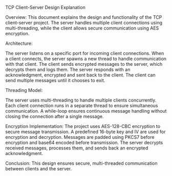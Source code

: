 TCP Client-Server Design Explanation

Overview:
This document explains the design and functionality of the TCP client-server project. The server handles multiple client connections using multi-threading, while the client allows secure communication using AES encryption.

Architecture:

The server listens on a specific port for incoming client connections.
When a client connects, the server spawns a new thread to handle communication with that client.
The client sends encrypted messages to the server, which decrypts them and logs them.
The server responds with an acknowledgment, encrypted and sent back to the client.
The client can send multiple messages until it chooses to exit.

Threading Model:

The server uses multi-threading to handle multiple clients concurrently.
Each client connection runs in a separate thread to ensure simultaneous communication.
A while-loop ensures continuous message handling without closing the connection after a single message.

Encryption Implementation:
The project uses AES-128-CBC encryption to secure message transmission.
A predefined 16-byte key and IV are used for encryption and decryption.
Messages are padded using PKCS7 before encryption and base64 encoded before transmission.
The server decrypts received messages, processes them, and sends back an encrypted acknowledgment.

Conclusion:
This design ensures secure, multi-threaded communication between clients and the server.
